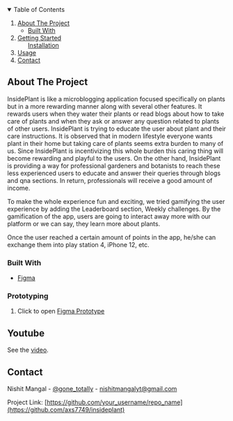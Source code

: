 <!--
*** Thanks for checking out the Best-README-Template. If you have a suggestion
*** that would make this better, please fork the repo and create a pull request
*** or simply open an issue with the tag "enhancement".
*** Thanks again! Now go create something AMAZING! :D
-->



<!-- PROJECT SHIELDS -->
<!--
*** I'm using markdown "reference style" links for readability.
*** Reference links are enclosed in brackets [ ] instead of parentheses ( ).
*** See the bottom of this document for the declaration of the reference variables
*** for contributors-url, forks-url, etc. This is an optional, concise syntax you may use.
*** https://www.markdownguide.org/basic-syntax/#reference-style-links






<!-- TABLE OF CONTENTS -->
<details open="open">
  <summary>Table of Contents</summary>
  <ol>
    <li>
      <a href="#about-the-project">About The Project</a>
      <ul>
        <li><a href="#built-with">Built With</a></li>
      </ul>
    </li>
    <li>
      <a href="#getting-started">Getting Started</a>
      <ul
        <li><a href="#prototyping">Installation</a></li>
      </ul>
    </li>
    <li><a href="#usage">Usage</a></li>
    <li><a href="#contact">Contact</a></li>
  
</details>



<!-- ABOUT THE PROJECT -->
## About The Project

InsidePlant is like a microblogging application focused specifically on plants but in a more rewarding manner along with several other features. It rewards users when they water their plants or read blogs about how to take care of plants and when they ask or answer any question related to plants of other users. InsidePlant is trying to educate the user about plant and their care instructions. It is observed that in modern lifestyle everyone wants plant in their home but taking care of plants seems extra burden to many of us. Since InsidePlant is incentivizing this whole burden this caring thing will become rewarding and playful to the users. On the other hand, InsidePlant is providing a way for professional gardeners and botanists to reach these less experienced users to educate and answer their queries through blogs and qna sections. In return, professionals will receive a good amount of income.

To make the whole experience fun and exciting, we tried gamifying the user experience by adding the Leaderboard section, Weekly challenges. By the gamification of the app, users are going to interact away more with our platform or we can say, they learn more about plants.

Once the user reached a certain amount of points in the app, he/she can exchange them into play station 4, iPhone 12, etc.


### Built With

* [Figma](https://figma.com)




<!-- GETTING STARTED -->



### Prototyping

1. Click to open [Figma Prototype](https://www.figma.com/proto/66vahwye89Uw6Slyl4y94r/Bravo-Plant-Test?page-id=5%3A233&node-id=5%3A234&viewport=1833%2C46%2C0.370876669883728&scaling=scale-down)



<!-- ROADMAP -->
## Youtube

See the [video](https://youtu.be/41G16cCqp-c).


<!-- CONTACT -->
## Contact

Nishit Mangal - [@gone_totally](https://twitter.com/gone_totally) - nishitmangalyt@gmail.com

Project Link: [https://github.com/your_username/repo_name](https://github.com/axs7749/insideplant)








